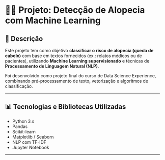 # 💇‍♀️ Projeto: Detecção de Alopecia com Machine Learning

## 🧠 Descrição

Este projeto tem como objetivo **classificar o risco de alopecia (queda de cabelo)** com base em textos fornecidos (ex.: relatos médicos ou de pacientes), utilizando **Machine Learning supervisionado** e técnicas de **Processamento de Linguagem Natural (NLP)**.

Foi desenvolvido como projeto final do curso de Data Science Experience, combinando pré-processamento de texto, vetorização e algoritmos de classificação.

---

## 📊 Tecnologias e Bibliotecas Utilizadas

- Python 3.x
- Pandas
- Scikit-learn
- Matplotlib / Seaborn
- NLP com TF-IDF
- Jupyter Notebook

---

